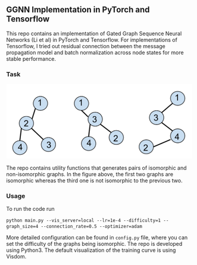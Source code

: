 ## GGNN Implementation in PyTorch and Tensorflow

This repo contains an implementation of Gated Graph Sequence Neural Networks (Li et al) in PyTorch and Tensorflow.
For implementations of Tensorflow, I tried out residual connection between the message propagation model and batch normalization across node states for more stable performance.

### Task
<img src="./repo/graph_isomorphism.png" width="500"/>

The repo contains utility functions that generates pairs of isomorphic and non-isomorphic graphs.
In the figure above, the first two graphs are isomorphic whereas the third one is not isomorphic to the previous two.

### Usage
To run the code run
```
python main.py --vis_server=local --lr=1e-4 --difficulty=1 --graph_size=4 --connection_rate=0.5 --optimizer=adam
```
More detailed configuration can be found in `config.py` file, where you can set the difficulty of the graphs being isomorphic.
The repo is developed using Python3.
The default visualization of the training curve is using Visdom.